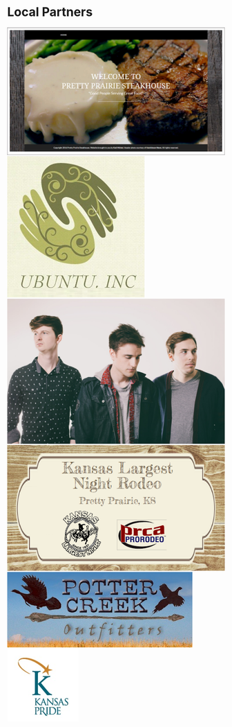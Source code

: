 # Local Partners

![](small-desktop-black-theme-boxed-and-white-border.jpg)
![](ubuntu.jpg)
![](vineyard-band.jpg)
![](pretty-prairie-rodeo-edited.jpg)
![](potter-creek-outfitters.jpg)
![](kansas-pride.jpg)





